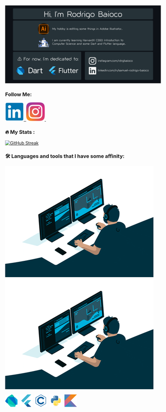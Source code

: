 ![alt text](https://github.com/rdrgbaioco/rdrgbaioco/blob/main/images/hello.png?raw=true)

### Follow Me:
<div>
<a href="https://www.linkedin.com/in/samuel-rodrigo-baioco">
<img src="https://github.com/rdrgbaioco/rdrgbaioco/blob/main/images/linkedin-original.svg" alt="LinkedIn" width="60" height="60"/>&nbsp;
</a>
<a href="https://www.instagram.com/rdrgbaioco">
<img src="https://github.com/rdrgbaioco/rdrgbaioco/blob/main/images/instagram-original.svg" alt="Instagram" width="60" height="60"/>&nbsp;
</a>
</div>

### :fire: My Stats :
[![GitHub Streak](https://github-readme-streak-stats.herokuapp.com/?user=rdrgbaioco&theme=dark)](https://git.io/streak-stats)


### :hammer_and_wrench: Languages and tools that I have some affinity:
![alt text](https://github.com/rdrgbaioco/rdrgbaioco/blob/main/images/programing.gif?raw=true)
<img src="https://github.com/rdrgbaioco/rdrgbaioco/blob/main/images/programing.gif?raw=true" class="center"/>
<div>
  <img src="https://github.com/rdrgbaioco/rdrgbaioco/blob/main/images/dart-original.svg" title="Dart" alt="Dart" width="40" height="40"/>&nbsp;
  <img src="https://github.com/rdrgbaioco/rdrgbaioco/blob/main/images/flutter-original.svg" title="Flutter" alt="Flutter" width="40" height="40"/>&nbsp;
  <img src="https://github.com/rdrgbaioco/rdrgbaioco/blob/main/images/c-line.svg" title="C" alt="C" width="40" height="40"/>&nbsp;
  <img src="https://github.com/rdrgbaioco/rdrgbaioco/blob/main/images/python-original.svg" title="Python" alt="Python" width="40" height="40"/>&nbsp;
  <img src="https://github.com/rdrgbaioco/rdrgbaioco/blob/main/images/kotlin-original.svg" title="Klotin" alt="Klotin" width="40" height="40"/>&nbsp;
</div>
<!---
rdrgbaioco/rdrgbaioco
--->